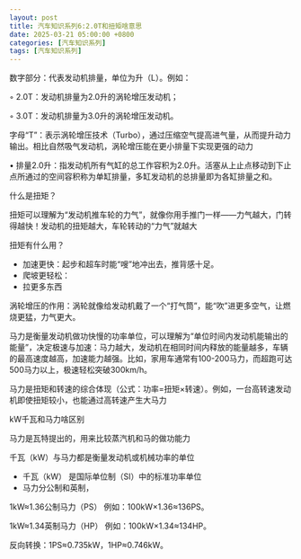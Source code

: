 ```yaml
---
layout: post
title: 汽车知识系列6:2.0T和扭矩啥意思
date: 2025-03-21 05:00:00 +0800
categories: [汽车知识系列]
tags: [汽车知识系列]
---
```


数字部分：代表发动机排量，单位为升（L）。例如：

◦ 2.0T：发动机排量为2.0升的涡轮增压发动机；

◦ 3.0T：发动机排量为3.0升的涡轮增压发动机。

字母“T”：表示涡轮增压技术（Turbo），通过压缩空气提高进气量，从而提升动力输出。相比自然吸气发动机，涡轮增压能在更小排量下实现更强的动力

• 排量2.0升：指发动机所有气缸的总工作容积为2.0升。活塞从上止点移动到下止点所通过的空间容积称为单缸排量，多缸发动机的总排量即为各缸排量之和。

什么是扭矩？

扭矩可以理解为“发动机推车轮的力气”，就像你用手推门一样——力气越大，门转得越快！发动机的扭矩越大，车轮转动的“力气”就越大

扭矩有什么用？

- 加速更快：起步和超车时能“嗖”地冲出去，推背感十足。
- 爬坡更轻松：
- 拉更多东西

涡轮增压的作用：涡轮就像给发动机戴了一个“打气筒”，能“吹”进更多空气，让燃烧更猛，力气更大。

马力是衡量发动机做功快慢的功率单位，可以理解为“单位时间内发动机能输出的能量”，决定极速与加速：马力越大，发动机在相同时间内释放的能量越多，车辆的最高速度越高，加速能力越强。比如，家用车通常有100-200马力，而超跑可达500马力以上，极速轻松突破300km/h。

马力是扭矩和转速的综合体现（公式：功率=扭矩×转速）。例如，一台高转速发动机即使扭矩较小，也能通过高转速产生大马力

kW千瓦和马力啥区别

马力是瓦特提出的，用来比较蒸汽机和马的做功能力

千瓦（kW）与马力都是衡量发动机或机械功率的单位

- 千瓦（kW）
是国际单位制（SI）中的标准功率单位
- 马力分公制和英制，

1kW≈1.36公制马力（PS）
例如：100kW×1.36≈136PS。

1kW≈1.34英制马力（HP）
例如：100kW×1.34≈134HP。

反向转换：1PS≈0.735kW，1HP≈0.746kW。